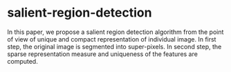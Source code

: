 # salient-region-detection
In this paper, we propose a salient region detection algorithm from the point of view of unique and compact representation of individual image. In first step, the original image is segmented into super-pixels. In second step, the sparse representation measure and uniqueness of the features are computed.
